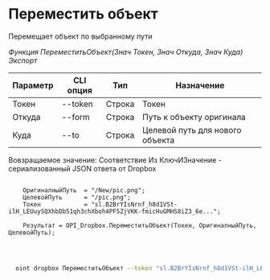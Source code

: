 ﻿---
sidebar_position: 9
---

# Переместить объект
 Перемещает объект по выбранному пути


*Функция ПереместитьОбъект(Знач Токен, Знач Откуда, Знач Куда) Экспорт*

  | Параметр | CLI опция | Тип | Назначение |
  |-|-|-|-|
  | Токен | --token | Строка | Токен |
  | Откуда | --form | Строка | Путь к объекту оригинала |
  | Куда | --to | Строка | Целевой путь для нового объекта |

  
  Вовзращаемое значение:   Соответствие Из КлючИЗначение - сериализованный JSON ответа от Dropbox

```bsl title="Пример кода"
	
    ОригиналныйПуть  = "/New/pic.png";
    ЦелевойПуть      = "/pic.png";  
    Токен            = "sl.B2BrYIsNrnf_h8d1VSt-ilH_LEUuySQXhbDb51qh3chXboh4PF5ZjVKK-fmicHuGMHS8iZ3_6e...";
    
    Результат = OPI_Dropbox.ПереместитьОбъект(Токен, ОригиналныйПуть, ЦелевойПуть);

	
```

```sh title="Пример команд CLI"
    
  oint dropbox ПереместитьОбъект --token "sl.B2BrYIsNrnf_h8d1VSt-ilH_LEUuySQXhbDb51qh3chXboh4PF5ZjVKK-fmicHuGMHS8iZ3_6e..." --form %form% --to %to%

```


```json title="Результат"



```
